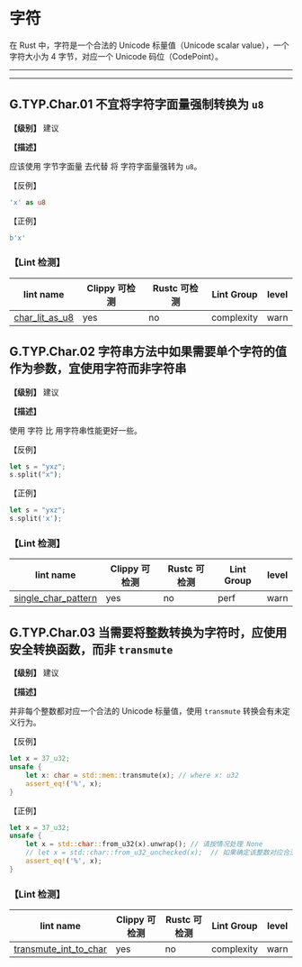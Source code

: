 # 字符

在 Rust 中，字符是一个合法的 Unicode 标量值（Unicode scalar value），一个字符大小为 4 字节，对应一个 Unicode 码位（CodePoint）。

---
<!-- toc -->
---

## G.TYP.Char.01  不宜将字符字面量强制转换为 `u8` 

**【级别】** 建议

**【描述】**

应该使用 字节字面量 去代替 将 字符字面量强转为 `u8`。

【反例】

```rust
'x' as u8
```

【正例】

```rust
b'x'
```

### 【Lint 检测】

| lint name                                                    | Clippy 可检测 | Rustc 可检测 | Lint Group | level |
| ------------------------------------------------------------ | ------------- | ------------ | ---------- | ----- |
| [char_lit_as_u8](https://rust-lang.github.io/rust-clippy/master/#char_lit_as_u8) | yes           | no           | complexity | warn  |


## G.TYP.Char.02 字符串方法中如果需要单个字符的值作为参数，宜使用字符而非字符串

**【级别】** 建议

**【描述】**

使用 字符 比 用字符串性能更好一些。

【反例】

```rust
let s = "yxz";
s.split("x");
```

【正例】

```rust
let s = "yxz";
s.split('x');
```


### 【Lint 检测】

| lint name                                                    | Clippy 可检测 | Rustc 可检测 | Lint Group | level |
| ------------------------------------------------------------ | ------------- | ------------ | ---------- | ----- |
| [single_char_pattern](https://rust-lang.github.io/rust-clippy/master/#single_char_pattern) | yes           | no           | perf       | warn  |

## G.TYP.Char.03 当需要将整数转换为字符时，应使用安全转换函数，而非 `transmute`

**【级别】** 建议

**【描述】**

并非每个整数都对应一个合法的 Unicode 标量值，使用 `transmute` 转换会有未定义行为。

【反例】

```rust
let x = 37_u32;
unsafe {
    let x: char = std::mem::transmute(x); // where x: u32
    assert_eq!('%', x);
}
```

【正例】

```rust
let x = 37_u32;
unsafe {
    let x = std::char::from_u32(x).unwrap(); // 请按情况处理 None
    // let x = std::char::from_u32_unchecked(x);  // 如果确定该整数对应合法的unicode，可以使用 uncheck 方法加速
    assert_eq!('%', x);
}
```

### 【Lint 检测】

| lint name                                                    | Clippy 可检测 | Rustc 可检测 | Lint Group | level |
| ------------------------------------------------------------ | ------------- | ------------ | ---------- | ----- |
| [transmute_int_to_char](https://rust-lang.github.io/rust-clippy/master/#transmute_int_to_char) | yes           | no           | complexity       | warn  |

